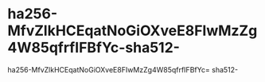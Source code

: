 # ha256-MfvZlkHCEqatNoGiOXveE8FIwMzZg4W85qfrfIFBfYc-sha512-
ha256-MfvZlkHCEqatNoGiOXveE8FIwMzZg4W85qfrfIFBfYc= sha512-
